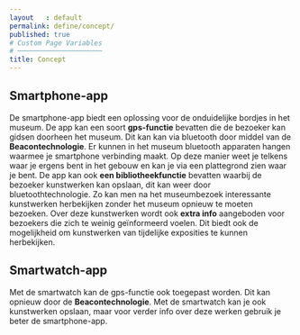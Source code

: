 ```yaml
---
layout   : default
permalink: define/concept/
published: true
# Custom Page Variables
# ─────────────────────
title: Concept
---
```


## Smartphone-app
  
De smartphone-app biedt een oplossing voor de onduidelijke bordjes in het museum. De app kan een soort **gps-functie** bevatten die de bezoeker kan gidsen doorheen het museum. Dit kan kan via bluetooth door middel van de **Beacontechnologie**. Er kunnen in het museum bluetooth apparaten hangen waarmee je smartphone verbinding maakt. Op deze manier weet je telkens waar je ergens bent in het gebouw en kan je via een plattegrond zien waar je bent.
De app kan ook **een bibliotheekfunctie** bevatten waarbij de bezoeker kunstwerken kan opslaan, dit kan weer door bluetoothtechnologie. Zo kan men na het museumbezoek interessante kunstwerken herbekijken zonder het museum opnieuw te moeten bezoeken. Over deze kunstwerken wordt ook **extra info** aangeboden voor bezoekers die zich te weinig geïnformeerd voelen. Dit biedt ook de mogelijkheid om kunstwerken van tijdelijke exposities te kunnen herbekijken.  
  
## Smartwatch-app
  
Met de smartwatch kan de gps-functie ook toegepast worden. Dit kan opnieuw door de **Beacontechnologie**. Met de smartwatch kan je ook kunstwerken opslaan, maar voor verder info over deze werken gebruik je beter de smartphone-app.